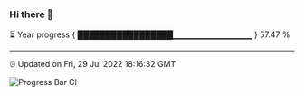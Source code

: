 ### Hi there 👋

⏳ Year progress { █████████████████▁▁▁▁▁▁▁▁▁▁▁▁▁ } 57.47 %

---

⏰ Updated on Fri, 29 Jul 2022 18:16:32 GMT

![Progress Bar CI](https://github.com/liununu/liununu/workflows/Progress%20Bar%20CI/badge.svg)
